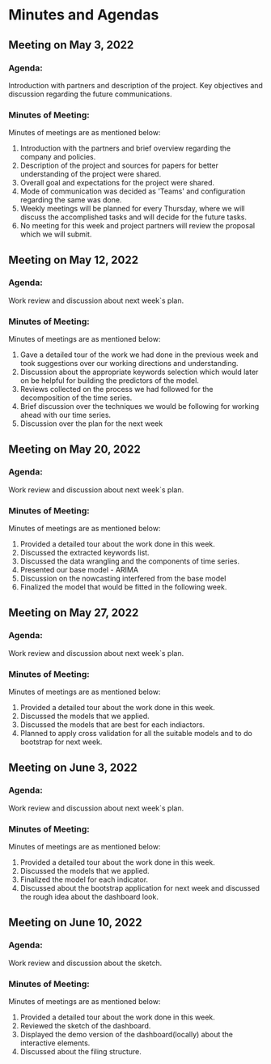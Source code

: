 # Minutes and Agendas


## Meeting on May 3, 2022

### Agenda:

Introduction with partners and description of the project. Key objectives and discussion regarding the future communications.

### Minutes of Meeting:

Minutes of meetings are as mentioned below:

1. Introduction with the partners and brief overview regarding the company and policies.
2. Description of the project and sources for papers for better understanding of the project were shared.
3. Overall goal and expectations for the project were shared.
4. Mode of communication was decided as 'Teams' and configuration regarding the same was done.
5. Weekly meetings will be planned for every Thursday, where we will discuss the accomplished tasks and will decide for the future tasks.
6. No meeting for this week and project partners will review the proposal which we will submit.


## Meeting on May 12, 2022

### Agenda:

Work review and discussion about next week`s plan.

### Minutes of Meeting:

Minutes of meetings are as mentioned below:

1. Gave a detailed tour of the work we had done in the previous week and took suggestions over our working directions and understanding.
2. Discussion about the appropriate keywords selection which would later on be helpful for building the predictors of the model.
3. Reviews collected on the process we had followed for the decomposition of the time series.
4. Brief discussion over the techniques we would be following for working ahead with our time series.
5. Discussion over the plan for the next week 


## Meeting on May 20, 2022

### Agenda:

Work review and discussion about next week`s plan.

### Minutes of Meeting:

Minutes of meetings are as mentioned below:

1. Provided a detailed tour about the work done in this week.
2. Discussed the extracted keywords list.
3. Discussed the data wrangling and the components of time series.
4. Presented our base model - ARIMA 
5. Discussion on the nowcasting interfered from the base model
6. Finalized the model that would be fitted in the following week.


## Meeting on May 27, 2022

### Agenda:

Work review and discussion about next week`s plan.

### Minutes of Meeting:

Minutes of meetings are as mentioned below:

1. Provided a detailed tour about the work done in this week.
2. Discussed the models that we applied.
3. Discussed the models that are best for each indiactors.
4. Planned to apply cross validation for all the suitable models and to do bootstrap for next week.


## Meeting on June 3, 2022

### Agenda:

Work review and discussion about next week`s plan.

### Minutes of Meeting:

Minutes of meetings are as mentioned below:

1. Provided a detailed tour about the work done in this week.
2. Discussed the models that we applied.
3. Finalized the model for each indicator.
4. Discussed about the bootstrap application for next week and discussed the rough idea about the dashboard look.


## Meeting on June 10, 2022

### Agenda:

Work review and discussion about the sketch.

### Minutes of Meeting:

Minutes of meetings are as mentioned below:

1. Provided a detailed tour about the work done in this week.
2. Reviewed the sketch of the dashboard.
3. Displayed the demo version of the dashboard(locally) about the interactive elements.
4. Discussed about the filing structure.
